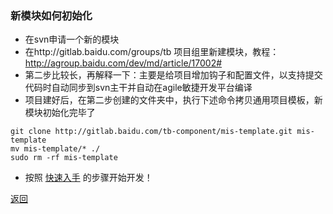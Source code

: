 ### 新模块如何初始化

- 在svn申请一个新的模块
- 在http://gitlab.baidu.com/groups/tb 项目组里新建模块，教程：http://agroup.baidu.com/dev/md/article/17002#
- 第二步比较长，再解释一下：主要是给项目增加钩子和配置文件，以支持提交代码时自动同步到svn主干并自动在agile敏捷开发平台编译
- 项目建好后，在第二步创建的文件夹中，执行下述命令拷贝通用项目模板，新模块初始化完毕了

````
git clone http://gitlab.baidu.com/tb-component/mis-template.git mis-template
mv mis-template/* ./
sudo rm -rf mis-template
````

- 按照 [快速入手](readme.md) 的步骤开始开发！

[返回](readme.md)